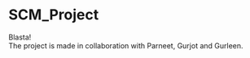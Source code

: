 # SCM_Project

Blasta!<br>
The project is made in collaboration with Parneet, Gurjot and Gurleen.<br>